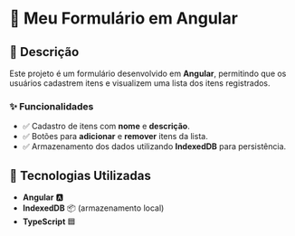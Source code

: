 # 📝 Meu Formulário em Angular

## 📌 Descrição
Este projeto é um formulário desenvolvido em **Angular**, permitindo que os usuários cadastrem itens e visualizem uma lista dos itens registrados.

### ✨ Funcionalidades
- ✅ Cadastro de itens com **nome** e **descrição**.
- ✅ Botões para **adicionar** e **remover** itens da lista.
- ✅ Armazenamento dos dados utilizando **IndexedDB** para persistência.

## 🚀 Tecnologias Utilizadas
- **Angular** 🅰️
- **IndexedDB** 📦 (armazenamento local)
- **TypeScript** 🟦

